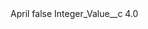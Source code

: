 <?xml version="1.0" encoding="UTF-8"?>
<CustomMetadata xmlns="http://soap.sforce.com/2006/04/metadata" xmlns:xsi="http://www.w3.org/2001/XMLSchema-instance" xmlns:xsd="http://www.w3.org/2001/XMLSchema">
    <label>April</label>
    <protected>false</protected>
    <values>
        <field>Integer_Value__c</field>
        <value xsi:type="xsd:double">4.0</value>
    </values>
</CustomMetadata>
